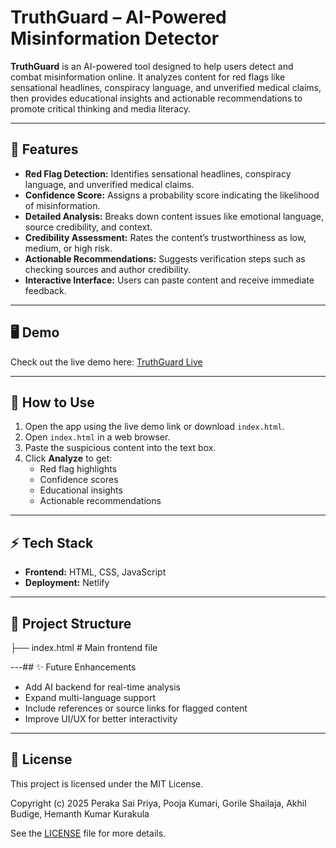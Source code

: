  # TruthGuard – AI-Powered Misinformation Detector

**TruthGuard** is an AI-powered tool designed to help users detect and combat misinformation online. It analyzes content for red flags like sensational headlines, conspiracy language, and unverified medical claims, then provides educational insights and actionable recommendations to promote critical thinking and media literacy.

---

## 🌟 Features

- **Red Flag Detection:** Identifies sensational headlines, conspiracy language, and unverified medical claims.
- **Confidence Score:** Assigns a probability score indicating the likelihood of misinformation.
- **Detailed Analysis:** Breaks down content issues like emotional language, source credibility, and context.
- **Credibility Assessment:** Rates the content’s trustworthiness as low, medium, or high risk.
- **Actionable Recommendations:** Suggests verification steps such as checking sources and author credibility.
- **Interactive Interface:** Users can paste content and receive immediate feedback.

---

## 🖥️ Demo

Check out the live demo here: [TruthGuard Live](https://cheery-syrniki-6c2e7e.netlify.app/)

---

## 🚀 How to Use

1. Open the app using the live demo link or download `index.html`.
2. Open `index.html` in a web browser.
3. Paste the suspicious content into the text box.
4. Click **Analyze** to get:
   - Red flag highlights
   - Confidence scores
   - Educational insights
   - Actionable recommendations

---

## ⚡ Tech Stack

- **Frontend:** HTML, CSS, JavaScript
- **Deployment:** Netlify

---

## 📂 Project Structure
├── index.html # Main frontend file

---## ✨ Future Enhancements

- Add AI backend for real-time analysis
- Expand multi-language support
- Include references or source links for flagged content
- Improve UI/UX for better interactivity

---

## 📄 License

This project is licensed under the MIT License.  

Copyright (c) 2025 Peraka Sai Priya, Pooja Kumari, Gorile Shailaja, Akhil Budige, Hemanth Kumar Kurakula  

See the [LICENSE](LICENSE) file for more details.

